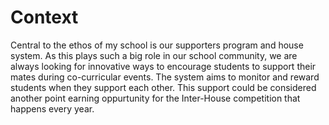 # Context
Central to the ethos of my school is our supporters program and house system. As this plays such a big role in our school community, we are always looking for innovative ways to encourage students to support their mates during co-curricular events. The system aims to monitor and reward students when they support each other. This support could be considered another point earning oppurtunity for the Inter-House competition that happens every year.

